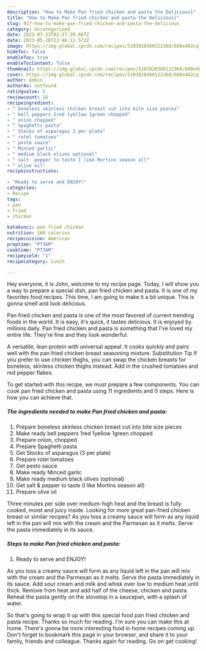 ```yaml
---
description: "How to Make Pan fried chicken and pasta the Delicious}"
title: "How to Make Pan fried chicken and pasta the Delicious}"
slug: 927-how-to-make-pan-fried-chicken-and-pasta-the-delicious
category: Uncategorized
date: 2022-07-23T02:27:29.667Z
date: 2023-05-26T22:46:11.572Z
image: https://img-global.cpcdn.com/recipes/5103820360122368/680x482cq70/pan-fried-chicken-and-pasta-recipe-main-photo.jpg
hideToc: false
enableToc: true
enableTocContent: false
thumbnail: https://img-global.cpcdn.com/recipes/5103820360122368/680x482cq70/pan-fried-chicken-and-pasta-recipe-main-photo.jpg
cover: https://img-global.cpcdn.com/recipes/5103820360122368/680x482cq70/pan-fried-chicken-and-pasta-recipe-main-photo.jpg
author: Admin
authorAv: notfound
ratingvalue: 5
reviewcount: 16
recipeingredient:
- " boneless skinless chicken breast cut into bite size pieces"
- " bell peppers 1red 1yellow 1green chopped"
- " onion chopped"
- " Spaghetti pasta"
- " Stocks of asparagus 3 per plate"
- " rotel tomatoes"
- " pesto sauce"
- " Minced garlic"
- " medium black olives optional"
- " salt  pepper to taste I like Mortins season all"
- " olive oil"
recipeinstructions:

- "Ready to serve and ENJOY!"
categories:
- Recipe
tags:
- pan
- fried
- chicken

katakunci: pan fried chicken 
nutrition: 160 calories
recipecuisine: American
preptime: "PT36M"
cooktime: "PT36M"
recipeyield: "1"
recipecategory: Lunch

---
```



Hey everyone, it is John, welcome to my recipe page. Today, I will show you a way to prepare a special dish, pan fried chicken and pasta. It is one of my favorites food recipes. This time, I am going to make it a bit unique. This is gonna smell and look delicious.

Pan fried chicken and pasta is one of the most favored of current trending foods in the world. It is easy, it's quick, it tastes delicious. It is enjoyed by millions daily. Pan fried chicken and pasta is something that I've loved my entire life. They're fine and they look wonderful.

A versatile, lean protein with universal appeal. It cooks quickly and pairs well with the pan fried chicken breast seasoning mixture. Substitution Tip If you prefer to use chicken thighs, you can swap the chicken breasts for boneless, skinless chicken thighs instead. Add in the crushed tomatoes and red pepper flakes.


To get started with this recipe, we must prepare a few components. You can cook pan fried chicken and pasta using 11 ingredients and 0 steps. Here is how you can achieve that.

<!--inarticleads1-->

##### The ingredients needed to make Pan fried chicken and pasta:

1. Prepare  boneless skinless chicken breast cut into bite size pieces
1. Make ready  bell peppers 1red 1yellow 1green chopped
1. Prepare  onion, chopped
1. Prepare  Spaghetti pasta
1. Get  Stocks of asparagus (3 per plate)
1. Prepare  rotel tomatoes
1. Get  pesto sauce
1. Make ready  Minced garlic
1. Make ready  medium black olives (optional)
1. Get  salt &amp; pepper to taste (I like Mortins season all)
1. Prepare  olive oil


Three minutes per side over medium-high heat and the breast is fully cooked, moist and juicy inside. Looking for more great pan-fried chicken breast or similar recipes? As you toss a creamy sauce will form as any liquid left in the pan will mix with the cream and the Parmesan as it melts. Serve the pasta immediately in its sauce. 

<!--inarticleads2-->

##### Steps to make Pan fried chicken and pasta:


1. Ready to serve and ENJOY!

As you toss a creamy sauce will form as any liquid left in the pan will mix with the cream and the Parmesan as it melts. Serve the pasta immediately in its sauce. Add sour cream and milk and whisk over low to medium heat until thick. Remove from heat and add half of the cheese, chicken and pasta. Reheat the pasta gently on the stovetop in a saucepan, with a splash of water. 

So that's going to wrap it up with this special food pan fried chicken and pasta recipe. Thanks so much for reading. I'm sure you can make this at home. There's gonna be more interesting food in home recipes coming up. Don't forget to bookmark this page in your browser, and share it to your family, friends and colleague. Thanks again for reading. Go on get cooking!

